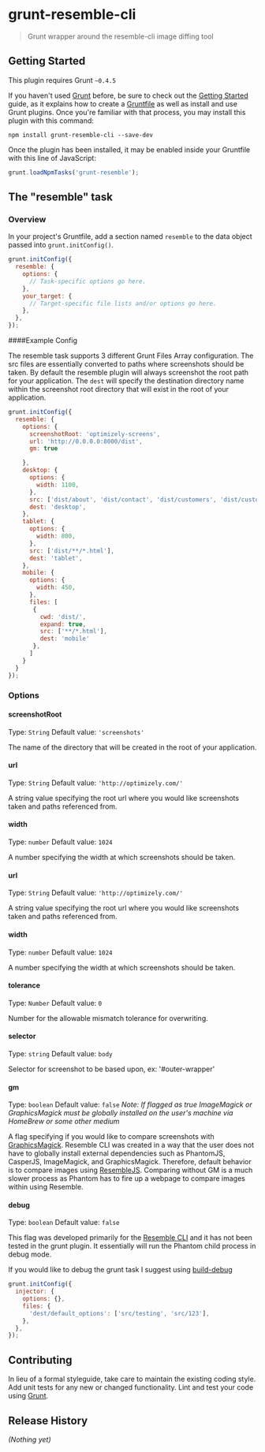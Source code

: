 # grunt-resemble-cli
> Grunt wrapper around the resemble-cli image diffing tool

## Getting Started
This plugin requires Grunt `~0.4.5`

If you haven't used [Grunt](http://gruntjs.com/) before, be sure to check out the [Getting Started](http://gruntjs.com/getting-started) guide, as it explains how to create a [Gruntfile](http://gruntjs.com/sample-gruntfile) as well as install and use Grunt plugins. Once you're familiar with that process, you may install this plugin with this command:

```shell
npm install grunt-resemble-cli --save-dev
```

Once the plugin has been installed, it may be enabled inside your Gruntfile with this line of JavaScript:

```js
grunt.loadNpmTasks('grunt-resemble');
```

## The "resemble" task

### Overview
In your project's Gruntfile, add a section named `resemble` to the data object passed into `grunt.initConfig()`.

```js
grunt.initConfig({
  resemble: {
    options: {
      // Task-specific options go here.
    },
    your_target: {
      // Target-specific file lists and/or options go here.
    },
  },
});
```

####Example Config

The resemble task supports 3 different Grunt Files Array configuration.  The src files are essentially converted to paths where screenshots should be taken.  By default the resemble plugin will always screenshot the root path for your application. The `dest` will specify the destination directory name within the screenshot root directory that will exist in the root of your application.

```js
grunt.initConfig({
  resemble: {
    options: {
      screenshotRoot: 'optimizely-screens',
      url: 'http://0.0.0.0:8000/dist',
      gm: true

    },
    desktop: {
      options: {
        width: 1100,
      },
      src: ['dist/about', 'dist/contact', 'dist/customers', 'dist/customers/customer-stories'],
      dest: 'desktop',
    },
    tablet: {
      options: {
        width: 800,
      },
      src: ['dist/**/*.html'],
      dest: 'tablet',
    },
    mobile: {
      options: {
        width: 450,
      },
      files: [
       { 
         cwd: 'dist/',
         expand: true,     
         src: ['**/*.html'],
         dest: 'mobile'
       },
      ]
    }
  }
});
```

### Options 

#### screenshotRoot
Type: `String`
Default value: `'screenshots'`

The name of the directory that will be created in the root of your application.

#### url
Type: `String`
Default value: `'http://optimizely.com/'`

A string value specifying the root url where you would like screenshots taken and paths referenced from.

#### width
Type: `number`
Default value: `1024`

A number specifying the width at which screenshots should be taken.

#### url
Type: `String`
Default value: `'http://optimizely.com/'`

A string value specifying the root url where you would like screenshots taken and paths referenced from.

#### width
Type: `number`
Default value: `1024`

A number specifying the width at which screenshots should be taken.

#### tolerance
Type: `Number`
Default value: `0`

Number for the allowable mismatch tolerance for overwriting.

#### selector
Type: `string`
Default value: `body`

Selector for screenshot to be based upon, ex: '#outer-wrapper'

#### gm
Type: `boolean`
Default value: `false`
*Note: If flagged as true ImageMagick or GraphicsMagick must be globally installed on the user's machine via HomeBrew or some other medium*

A flag specifying if you would like to compare screenshots with [GraphicsMagick](http://aheckmann.github.io/gm/). Resemble CLI was created in a way that the user does not have to globally install external dependencies such as PhantomJS, CasperJS, ImageMagick, and GraphicsMagick.  Therefore, default behavior is to compare images using [ResembleJS](http://huddle.github.io/Resemble.js/).  Comparing without GM is a much slower process as Phantom has to fire up a webpage to compare images within using Resemble.  

#### debug
Type: `boolean`
Default value: `false`

This flag was developed primarily for the [Resemble CLI](https://www.npmjs.org/package/resemble-cli) and it has not been tested in the grunt plugin.  It essentially will run the Phantom child process in debug mode.

If you would like to debug the grunt task I suggest using [build-debug](https://www.npmjs.org/package/build-debug)

```js
grunt.initConfig({
  injector: {
    options: {},
    files: {
      'dest/default_options': ['src/testing', 'src/123'],
    },
  },
});
```

## Contributing
In lieu of a formal styleguide, take care to maintain the existing coding style. Add unit tests for any new or changed functionality. Lint and test your code using [Grunt](http://gruntjs.com/).

## Release History
_(Nothing yet)_
